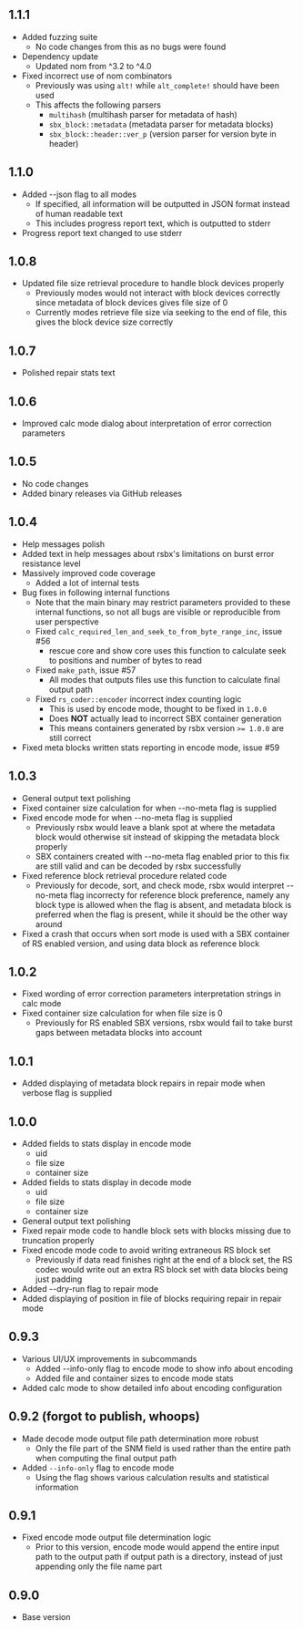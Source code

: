## 1.1.1
- Added fuzzing suite
  - No code changes from this as no bugs were found
- Dependency update
  - Updated nom from ^3.2 to ^4.0
- Fixed incorrect use of nom combinators
  - Previously was using `alt!` while `alt_complete!` should have been used
  - This affects the following parsers
    - `multihash` (multihash parser for metadata of hash)
    - `sbx_block::metadata` (metadata parser for metadata blocks)
    - `sbx_block::header::ver_p` (version parser for version byte in header)

## 1.1.0
- Added --json flag to all modes
  - If specified, all information will be outputted in JSON format instead of human readable text
  - This includes progress report text, which is outputted to stderr
- Progress report text changed to use stderr

## 1.0.8
- Updated file size retrieval procedure to handle block devices properly
  - Previously modes would not interact with block devices correctly since metadata of block devices gives file size of 0
  - Currently modes retrieve file size via seeking to the end of file, this gives the block device size correctly

## 1.0.7
- Polished repair stats text

## 1.0.6
- Improved calc mode dialog about interpretation of error correction parameters

## 1.0.5
- No code changes
- Added binary releases via GitHub releases

## 1.0.4
- Help messages polish
- Added text in help messages about rsbx's limitations on burst error resistance level
- Massively improved code coverage
  - Added a lot of internal tests
- Bug fixes in following internal functions
  - Note that the main binary may restrict parameters provided to these internal functions, so not all bugs are visible or reproducible from user perspective
  - Fixed `calc_required_len_and_seek_to_from_byte_range_inc`, issue #56
    - rescue core and show core uses this function to calculate seek to positions and number of bytes to read
  - Fixed `make_path`, issue #57
    - All modes that outputs files use this function to calculate final output path
  - Fixed `rs_coder::encoder` incorrect index counting logic
    - This is used by encode mode, thought to be fixed in `1.0.0`
    - Does **NOT** actually lead to incorrect SBX container generation
    - This means containers generated by rsbx version `>= 1.0.0` are still correct
- Fixed meta blocks written stats reporting in encode mode, issue #59

## 1.0.3
- General output text polishing
- Fixed container size calculation for when --no-meta flag is supplied
- Fixed encode mode for when --no-meta flag is supplied
  - Previously rsbx would leave a blank spot at where the metadata block would otherwise sit instead of skipping the metadata block properly
  - SBX containers created with --no-meta flag enabled prior to this fix are still valid and can be decoded by rsbx successfully
- Fixed reference block retrieval procedure related code
  - Previously for decode, sort, and check mode, rsbx would interpret --no-meta flag incorrecty for reference block preference, namely any block type is allowed when the flag is absent, and metadata block is preferred when the flag is present, while it should be the other way around
- Fixed a crash that occurs when sort mode is used with a SBX container of RS enabled version, and using data block as reference block

## 1.0.2
- Fixed wording of error correction parameters interpretation strings in calc mode
- Fixed container size calculation for when file size is 0
  - Previously for RS enabled SBX versions, rsbx would fail to take burst gaps between metadata blocks into account

## 1.0.1
- Added displaying of metadata block repairs in repair mode when verbose flag is supplied

## 1.0.0
- Added fields to stats display in encode mode
  - uid
  - file size
  - container size
- Added fields to stats display in decode mode
  - uid
  - file size
  - container size
- General output text polishing
- Fixed repair mode code to handle block sets with blocks missing due to truncation properly
- Fixed encode mode code to avoid writing extraneous RS block set
  - Previously if data read finishes right at the end of a block set, the RS codec would write out an extra RS block set with data blocks being just padding
- Added --dry-run flag to repair mode
- Added displaying of position in file of blocks requiring repair in repair mode

## 0.9.3
- Various UI/UX improvements in subcommands
  - Added --info-only flag to encode mode to show info about encoding
  - Added file and container sizes to encode mode stats
- Added calc mode to show detailed info about encoding configuration

## 0.9.2 (forgot to publish, whoops)
- Made decode mode output file path determination more robust
  - Only the file part of the SNM field is used rather than the entire path when computing the final output path
- Added `--info-only` flag to encode mode
  - Using the flag shows various calculation results and statistical information

## 0.9.1
- Fixed encode mode output file determination logic
  - Prior to this version, encode mode would append the entire input path to the output path if output path is a directory, instead of just appending only the file name part

## 0.9.0
- Base version
